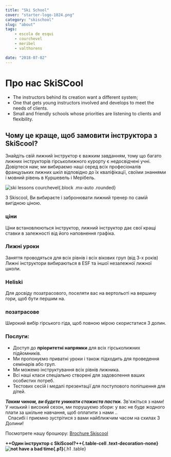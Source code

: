 ```yaml
---
title: "Ski School"
cover: "starter-logo-1024.png"
category: "skischool"
slug: "about"
tags:
    - escola de esqui
    - courchevel
    - meribel
    - valthorens

date: "2018-07-02"
---
```


# Про нас SkiSCool

* The instructors behind its creation want a different system; 
* One that gets young instructors involved and develops to meet the needs of clients.  
* Small and friendly schools whose priorities are listening to clients and flexibility.


## Чому це краще, щоб замовити інструктора з SkiScool?

<div class="ml3">
 Знайдіть свій лижний інструктор є важким завданням, тому що багато лижних інструкторів гірськолижного курорту є недосвідчені учні.  
   Довіртеся нам; ми вибираємо наші серед всіх професіоналів французьких лижних шкіл відповідно до їх кваліфікації, своїми знаннями і мовний рівень в Куршевель і Мерібель.   
</div>

![ski lessons courchevel](https://skiscool.com/dist/skilessons.jpg){.block .mx-auto .rounded}
 
<div class="ml3">
З Skiscool, Ви вибираєте і забронювати лижний тренер по самій вигідною ціною.

### ціни
Ціни встановлюються інструктор, лижний інструктор дає свої кращі ставки в залежності від його наповнення графіка.

### Лижні уроки
Заняття проводяться для всіх рівнів і всіх вікових груп (від 3-х років)
   Лижні інструктори вибираються в ESF та іншої незалежної лижної школи.

### Heliski
Для досвіду позатрасового, поселяти вас на вертольоті на вершину гори, щоб бути першим на.

### позатрасове
Широкий вибір гірського гіда, щоб повною мірою скористатися 3 долин.


### Послуги:
* Доступ до **пріоритетні напрямки** для всіх гірськолижних підйомників.
* Ми пропонуємо приватні уроки і також підходить для проведення семінарів або груп.
* Ми можемо інструктування всіх рівнів лижника.
* Всі наші класи спеціально створені для задоволення ваших особистих потреб.
* Тестових сесій і медалі презентації для поступового поліпшення для дітей.

</div>


***Таким чином, ви будете уникати стажиста пастки.*** 
Зв'яжіться з нами! У низький і високий сезон, ми порушуємо збори: у вас не буде жодного плати за шкільне навчання, щоб оплатити з нами ..  
 
Спасибі і приємно зустрітися з вами найближчим часом на схилах 3 Долини!  


Посмотретe нашу брошюру: [Brochure Skiscool](http://ru.skiscool.com/testmybook/)

 **++Один інструктор c SkiScool?++{.table-cell .text-decoration-none} ![not have a bad time](https://skiscool.com/dist/pictures/instructorgood.jpg){.p1}**{.h1 .table}
 